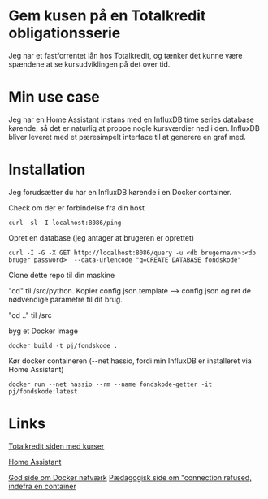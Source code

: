 # Gem kusen på en Totalkredit obligationsserie

Jeg har et fastforrentet lån hos Totalkredit, og tænker det kunne være spændene at se kursudviklingen på det over tid.

# Min use case
Jeg har en Home Assistant instans med en InfluxDB time series database kørende, så det er naturlig at proppe nogle kursværdier ned i den.
InfluxDB bliver leveret med et pæresimpelt interface til at generere en graf med.

# Installation

Jeg forudsætter du har en InfluxDB kørende i en Docker container.

Check om der er forbindelse fra din host
````
curl -sl -I localhost:8086/ping
````

Opret en database (jeg antager at brugeren er oprettet)
````
curl -I -G -X GET http://localhost:8086/query -u <db brugernavn>:<db bruger password>  --data-urlencode "q=CREATE DATABASE fondskode"
````

Clone dette repo til din maskine

"cd" til <repoet>/src/python. Kopier config.json.template --> config.json og ret de nødvendige parametre til dit brug.
  
"cd .." til <repoet>/src

byg et Docker image
````
docker build -t pj/fondskode .
````

Kør docker containeren (--net hassio, fordi min InfluxDB er installeret via Home Assistant)
````
docker run --net hassio --rm --name fondskode-getter -it pj/fondskode:latest
````

# Links

  [Totalkredit siden med kurser](https://netbank.totalkredit.dk/netbank/showStockExchangeInternal.do)
  
  [Home Assistant](https://www.home-assistant.io/)
  
  [God side om Docker netværk](https://www.tutorialworks.com/container-networking/)
  [Pædagogisk side om "connection refused, indefra en container](https://pythonspeed.com/articles/docker-connection-refused/)

